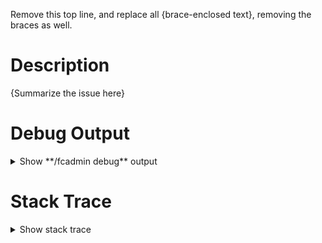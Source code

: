 Remove this top line, and replace all {brace-enclosed text}, removing the braces as well.

# Description
{Summarize the issue here}

# Debug Output
<details>
    <summary>Show **/fcadmin debug** output</summary>
    <code>{In your server console, run the command "fcadmin debug", and put the output here}</code>
</details>

# Stack Trace
<details>
    <summary>Show stack trace</summary>
    ```{If there's a stack trace, copy it here. Otherwise, this section can be deleted}```
</details>

